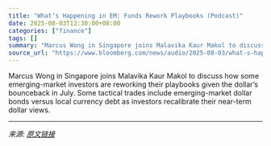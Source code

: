 ```yaml
---
title: "What’s Happening in EM: Funds Rework Playbooks (Podcast)"
date: 2025-08-03T12:30:00+08:00
categories: ["finance"]
tags: []
summary: "Marcus Wong in Singapore joins Malavika Kaur Makol to discuss how some emerging-market investors are reworking their playbooks given the dollar’s bounceback in July. Some tactical trades include emerg"
source_url: "https://www.bloomberg.com/news/audio/2025-08-03/what-s-happening-in-em-funds-rework-playbooks-podcast"
---
```


Marcus Wong in Singapore joins Malavika Kaur Makol to discuss how some emerging-market investors are reworking their playbooks given the dollar’s bounceback in July. Some tactical trades include emerging-market dollar bonds versus local currency debt as investors recalibrate their near-term dollar views.

---

*来源: [原文链接](https://www.bloomberg.com/news/audio/2025-08-03/what-s-happening-in-em-funds-rework-playbooks-podcast)*
